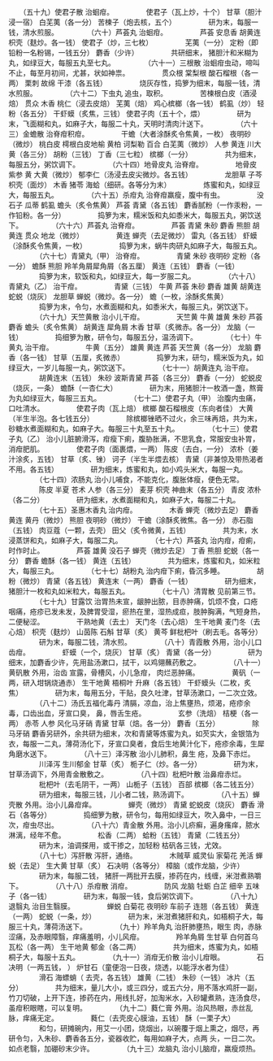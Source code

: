 <!-- { "loadSidebar": true } -->
　　（五十九）使君子散 治蛔疳。
　　
　　使君子（瓦上炒，十个） 甘草（胆汁浸一宿） 白芜荑（各一分） 苦楝子（炮去核，五个）
　　
　　研为末，每服一钱，清水煎服。
　　
　　（六十）芦荟丸 治蛔疳。
　　
　　芦荟 安息香 胡黄连 枳壳（麸炒。各一钱） 使君子（炒，三七枚）
　　
　　芜荑（一分） 定粉（即铅粉一名粉锡，一钱五分） 麝香（少许）
　　
　　共研细末， 猪胆汁和米糊为丸，如绿豆大，每服五丸至七丸。
　　
　　（六十一）三根散 治蛔疳虫动，啼叫不止，每至月初间，尤甚，状如神祟。
　　
　　贯众根 棠梨根 酸石榴根（各一两） 栗刺 故绵 干漆（各五钱）
　　
　　烧灰存性，捣箩为细末，每服一钱，清水煎服。
　　
　　（六十二）下虫丸 追虫，取积。
　　
　　苦楝根白皮（酒浸焙） 贯众 木香 桃仁（浸去皮焙） 芜荑（焙） 鸡心槟榔（各一钱） 鹤虱（炒） 轻粉（各五分） 干虾蟆（炙焦，三钱） 使君子肉（五十个，煨）
　　
　　研为末，飞面糊和丸，如麻子大，每服二十丸，天明时清肉汁送下。
　　
　　（六十三）金蟾散 治脊疳积疳。
　　
　　干蟾（大者涂酥炙令焦黄，一枚） 夜明砂（微炒） 桃白皮 樗根白皮地榆 黄柏 诃梨勒 百合 白芜荑（微炒） 人参 黄连 川大黄（各三分） 胡粉（三钱） 丁香（三七粒） 槟榔（一分）
　　
　　共为细末，每服五分，粥饮调下。
　　
　　（六十四）地骨皮丸 治脊疳。
　　
　　地骨皮 紫参 黄 大黄（微炒） 郁李仁（汤浸去皮尖微炒。各五钱）
　　
　　龙胆草 子芩 枳壳（面炒） 木香 猪苓 海蛤（细研。各等分为末）
　　
　　炼蜜和丸，如绿豆大，每服五丸。
　　
　　（六十五）杀疳丸 治脊疳羸瘦，腹中有虫。
　　
　　没石子 瓜蒂 鹤虱 蟾头（炙令焦黄） 芦荟 青黛（各五钱） 麝香腻粉（一作汞粉，一作铅粉。各一分）
　　
　　捣箩为末，糯米饭和丸如黍米大，每服五丸，粥饮送下。
　　
　　（六十六）芦荟丸 治脊疳。
　　
　　芦荟 青黛 朱砂 麝香 熊胆 胡黄连 贯众 地龙（微炒）
　　
　　黄连 蝉壳（去足微炒） 雷丸（各五钱） 虾蟆（涂酥炙令焦黄，一枚）
　　
　　捣箩为末，蜗牛肉研丸如麻子大，每服五丸。
　　
　　（六十七）青黛丸（甲） 治脊疳。
　　
　　青黛 朱砂 夜明砂 定粉（各一分） 蟾酥 熊胆 羚羊角屑犀角屑（各五厘） 黄连（五钱） 麝香（一钱）
　　
　　捣箩为末，软饭和丸，如绿豆大，每一岁服二丸。
　　
　　（六十八）青黛丸（乙） 治干疳。
　　
　　青黛（三钱） 牛黄 芦荟 朱砂 麝香 雄黄 胡黄连 蛇蜕（烧灰） 龙胆草 蝉蜕（微炒。各一分） 蟾（一枚，涂酥炙焦黄）
　　
　　捣箩为末，令匀，水煮面糊和丸，如黍米大，每服三丸，粥饮送下。
　　
　　（六十九）天竺黄散 治小儿干疳。
　　
　　天竺黄 牛黄 雄黄 朱砂 芦荟 麝香 蟾头（炙令焦黄） 胡黄连 犀角屑 木香 甘草（炙微赤。各一分） 龙脑（一钱）
　　
　　捣细箩为散，研令匀，每服五分，温汤调下。
　　
　　（七十）牛黄丸 治干疳。
　　
　　牛黄（五分） 雄黄 黄连 芦荟 天竺黄（各一分） 龙脑 麝香（各一钱） 甘草（五厘，炙微赤）
　　
　　捣箩为末，研匀，糯米饭为丸，如绿豆大，一岁儿每服一丸，粥饮送下。
　　
　　（七十一）胡黄连丸 治干疳。
　　
　　胡黄连末（五钱） 朱砂 波斯青黛 芦荟（各三分） 麝香（一分） 蛇蜕皮（烧灰，一条） 蟾酥（一杏仁大）
　　
　　研为末，用猪胆汁一枚酒一盏，熬膏为丸如绿豆大，每服三五丸。
　　
　　（七十二）使君子丸（甲） 治腹内虫痛，口吐清水。
　　
　　使君子肉（瓦上焙） 槟榔 酸石榴根皮（东向者佳） 大黄（半生半泡。各七钱五分）
　　
　　除槟榔锉晒不过火，余三味再焙，共为末，砂糖水煮面糊和丸，如麻子大。每服三十丸至五十丸。
　　
　　（七十三）使君子丸（乙） 治小儿脏腑滑泻，疳瘦下痢，腹胁胀满，不思乳食，常服安虫补胃，消疳肥肌。
　　
　　使君子肉（面裹煨，一两） 陈皮（去白，一分） 浓朴（姜汁涂炙，五钱） 甘草（炙、锉） 诃子（半生半煨去核） 青黛（非兼惊及带热渴者不用。各五钱）
　　
　　研为细末，炼蜜和丸，如小鸡头米大，每服一丸。
　　
　　（七十四）浓肠丸 治小儿哺食，不能克化，腹胀体瘦，便色无常。
　　
　　陈皮 半夏 苍术 人参（各三分） 麦芽 枳壳 神曲末（各五分） 青皮 浓朴（各二分）
　　
　　研为细末，水煮面糊和丸，如麻子大，每服二十丸。
　　
　　（七十五）圣惠木香丸 治内疳。
　　
　　木香 蝉壳（微炒去足） 麝香 黄连 黄丹（微炒） 熊胆 夜明砂（微炒） 干蟾（涂酥炙微焦。各一分） 赤石脂（五钱） 肉豆蔻（一颗，去壳） 田父（炙令微黄，五钱）
　　
　　共为末，水浸蒸饼和丸，如麻子大，每服二丸。
　　
　　（七十六）芦荟丸 治内疳，疳痢，时作时止。
　　
　　芦荟 雄黄 没石子 蝉壳（微炒去足） 丁香 熊胆 蛇蜕（各一分） 麝香 蟾酥（各一钱） 黄连（五钱）
　　
　　共为细末，炼蜜和丸，如米粒大，每服三丸。
　　
　　（七十七）胡粉丸 治内疳下痢，昏沉多睡。
　　
　　胡粉（微炒） 青黛（各五钱） 黄连末（一两） 麝香（一钱）
　　
　　研为细末，猪胆汁一枚和丸如米粒大，每服五丸。
　　
　　（七十八）清胃散 见前第三节。
　　
　　（七十九）甘露饮 治胃热未宣，龈肿出脓，目赤肿痛，饥烦不食，口疮咽痛，疮疹已发未发，及脾胃受湿，瘀热在里，湿热成疸，肢肿胸满，气短身热，二便秘涩。
　　
　　干熟地黄（去土） 天门冬（去心焙） 生干地黄 麦门冬（去心焙） 枳壳（麸炒） 山茵陈 石斛 甘草（炙） 黄芩 鲜枇杷叶（刷去毛。各等分）
　　
　　研为末，每服二钱，清水煎。
　　
　　（八十）青霞散 外用，治小儿口齿疳。
　　
　　虾蟆（一个，烧灰） 甘草（炙） 青黛（各一分）
　　
　　研为细末，加麝香少许，先用盐汤漱口，拭干，以鸡翎蘸药敷之。
　　
　　（八十一）黄矾散 外用，治齿 宣露，骨槽风，小儿急疳， 肉烂恶肿痛。
　　
　　黄矾（一两，研入坩锅烧通赤） 生干地黄 梧桐叶 升麻（各五钱） 干虾蟆头（二枚，炙焦）
　　
　　研为末，每用五分，干贴，良久吐津，甘草汤漱口，一二次立效。
　　
　　（八十二）汤氏五福化毒丹 清膈，凉血，治上焦壅热，烦渴，疮疹余毒，口齿出血，牙宣口臭， 鼻，唇舌生疮。
　　
　　玄参（洗焙） 桔梗（各一两） 赤苓 人参 风化马牙硝 青黛 甘草（焙。各一分） 麝香（五分）
　　
　　除马牙硝 麝香另研外，余共研为细末，次和青黛等炼蜜为丸，如芡实大，金银箔为衣，每服一二丸，薄荷汤化下，牙宣口臭者，食后生地黄汁化下，疮疹余毒，生犀角磨水送下。
　　
　　（八十三）泽泻散 治小儿肺积，鼻生 疮，及鼻下赤烂。
　　
　　川泽泻 生川郁金 甘草（炙） 栀子仁（炒。各一分）
　　
　　研为末，甘草汤调下，外用青金散敷之。
　　
　　（八十四）枇杷叶散 治鼻疳赤烂。
　　
　　枇杷叶（去毛阴干，一两） 山栀子（五钱） 百部 槟榔（各二钱五分）
　　
　　研为细末，每服三钱，儿小者二钱，熟汤调下。
　　
　　（八十五）蝉壳散 外用。治小儿鼻疳痒。
　　
　　蝉壳（微炒） 青黛 蛇蜕皮（烧灰） 麝香 滑石（各等分）
　　
　　捣细箩为散，研令匀，每用如绿豆大，吹入鼻中，一日三次，疳虫尽出。
　　
　　（八十六）青金散 外用。治小儿疥癣，遍身瘙痒，脓水淋漓，经年不愈。
　　
　　松香（二两） 蛤粉（五钱） 青黛（二钱五分）
　　
　　研为末，油调搽用，或干掺之，加轻粉 枯矾各三钱，尤效。
　　
　　（八十七）泻肝散 泻肝，通络。
　　
　　木贼草 威灵仙 家菊花 羌活 蝉蜕（去足） 生大黄 甘草（炙） 石决明（各等分） 樟脑（或作龙脑，少许）
　　
　　研为末，每服二钱， 猪肝一两批开去膜，掺药在内，线缠，米泔煮熟嚼下。
　　
　　（八十八）杀疳散 消疳。
　　
　　防风 龙脑 牡蛎 白芷 细辛 五味子（各一钱）
　　
　　研为末，每服一钱，食后粥饮调下。
　　
　　（八十九）退翳丸 治目生翳膜。
　　
　　蝉蜕 白菊花 夜明砂 车前子 连翘（各五钱） 黄连（一两） 蛇蜕（一条，炒）
　　
　　研为末，米泔煮猪肝和丸，如梧桐子大，每服三十丸，薄荷汤送下。
　　
　　（九十）羚羊角丸 治肝肺壅热，眼生 肉，赤脉涩痛，及赤眼障翳，痒痛羞明，小儿风疳。
　　
　　羚羊角屑 生甘草 白何首乌 瓦松（各一两） 生干地黄 郁金（各二两）
　　
　　共为细末，炼蜜为丸，如梧桐子大，每服十五丸。
　　
　　（九十一）消疳无价散 治小儿疳眼。
　　
　　石决明（一两五钱， ） 炉甘石（童便泡一日夜，烧透，以能浮水者为佳）
　　
　　滑石 海螵蛸（ 去壳，各五钱） 雄黄（二钱） 朱砂（一钱） 冰片（五分）
　　
　　共为细末，量儿大小，或三四分，或五六分，用不落水鸡肝一副，竹刀切破，上开下连，掺药在内，用线扎好，加淘米水，入砂罐煮熟，连汤食尽，虽疳积眼瞎，可以复明。
　　
　　（九十二）蕤仁膏 外用。治风热眼，赤丝乱脉，痒痛无定。
　　
　　蕤仁（去壳皮心膜油，五钱） 酥（一栗子大）
　　
　　和匀，研摊碗内，用艾一小团，烧烟出，以碗覆于烟上熏之，烟尽，再研令匀，入朱砂、麝香各五分，瓷器收贮，每用如麻子大，点两 头，一日二次。如点老翳，加硼砂末少许。
　　
　　（九十三）龙脑丸 治小儿脑疳，羸瘦烦热。
　　
